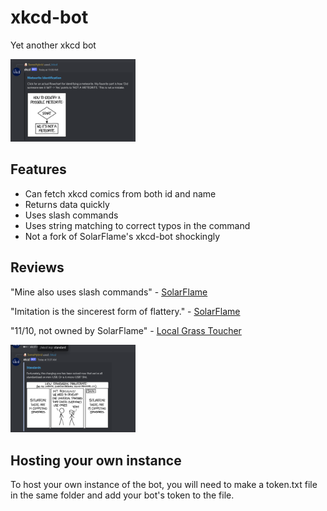 # xkcd-bot
Yet another xkcd bot

<img src="screenshots/getter.png" alt="Example screenshot" width="200"/>

## Features
- Can fetch xkcd comics from both id and name
- Returns data quickly
- Uses slash commands
- Uses string matching to correct typos in the command
- Not a fork of SolarFlame's xkcd-bot shockingly

## Reviews
"Mine also uses slash commands"
\- [SolarFlame](https://github.com/SolarFlame5/)

"Imitation is the sincerest form of flattery."
\- [SolarFlame](https://github.com/SolarFlame5/)

"11/10, not owned by SolarFlame"
\- [Local Grass Toucher](https://neppkun.me/)

<img src="screenshots/stringmatching.png" alt="Example screenshot" width="200"/>

## Hosting your own instance
To host your own instance of the bot, you will need to make a token.txt file in the same folder and 
add your bot's token to the file.
